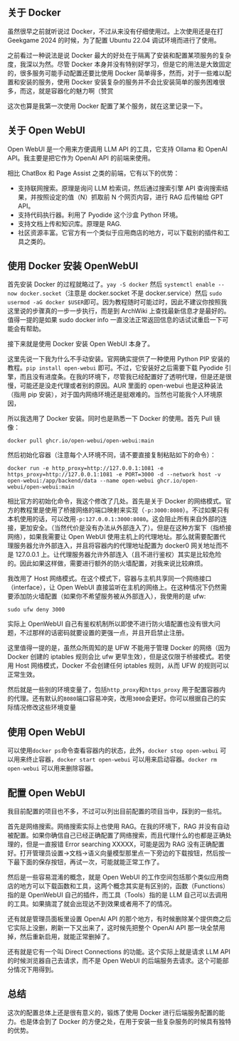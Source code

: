 
## 关于 Docker

虽然很早之前就听说过 Docker，不过从来没有仔细使用过。上次使用还是在打 Geekgame 2024 的时候，为了配置 Ubuntu 22.04 调试环境而进行了使用。

之前看过一种说法是说 Docker 最大的好处在于隔离了安装和配置某项服务的复杂度，我深以为然。尽管 Docker 本身并没有特别好学习，但是它的用法是大致固定的，很多服务可能手动配置还要比使用 Docker 简单得多，然而，对于一些难以配置和安装的服务，使用 Docker 安装复杂的服务并不会比安装简单的服务困难很多，而这，就是容器化的魅力啊（赞赏

这次也算是我第一次使用 Docker 配置了某个服务，就在这里记录一下。

## 关于 Open WebUI

Open WebUI 是一个用来方便调用 LLM API 的工具，它支持 Ollama 和 OpenAI API。我主要是把它作为 OpenAI API 的前端来使用。

相比 ChatBox 和 Page Assist 之类的前端，它有以下的优势：

* 支持联网搜索。原理是询问 LLM 检索词，然后通过搜索引擎 API 查询搜索结果，并按照设定的值（N）抓取前 N 个网页内容，进行 RAG 后传输给 GPT API。
* 支持代码执行器。利用了 Pyodide 这个沙盒 Python 环境。
* 支持文档上传和知识库。原理是 RAG.
* 社区资源丰富。它官方有一个类似于应用商店的地方，可以下载别的插件和工具之类的。

## 使用 Docker 安装 OpenWebUI

首先安装 Docker 的过程就略过了。`yay -S docker` 然后 `systemctl enable --now docker.socket`（注意是 docker.socket 不是 docker.service）然后 `sudo usermod -aG docker $USER`即可。因为教程随时可能过时，因此不建议你按照我这里说的步骤真的一步一步执行，而是到 ArchWiki 上查找最新信息才是最好的。值得一提的是如果 sudo docker info 一直没法正常返回信息的话试试重启一下可能会有帮助。

接下来就是使用 Docker 安装 Open WebUI 本身了。

这里先说一下我为什么不手动安装。官网确实提供了一种使用 Python PIP 安装的教程。`pip install open-webui` 即可。不过，它安装好之后需要下载 Pyodide 引擎，而且没有进度条。在我的环境下，尽管我已经配置好了透明代理，但是还是很慢，可能还是没走代理或者别的原因。AUR 里面的 open-webui 也是这种装法（指用 pip 安装），对于国内网络环境还是挺艰难的。当然也可能我个人环境原因，

所以我选用了 Docker 安装。同时也是熟悉一下 Docker 的使用。首先 Pull 镜像：

```
docker pull ghcr.io/open-webui/open-webui:main
```

然后初始化容器（注意每个人环境不同，请不要直接复制粘贴如下的命令）：

```
docker run -e http_proxy=http://127.0.0.1:1081 -e https_proxy=http://127.0.0.1:1081 -e PORT=3000 -d --network host -v open-webui:/app/backend/data --name open-webui ghcr.io/open-webui/open-webui:main
```

相比官方的初始化命令，我这个修改了几处。首先是关于 Docker 的网络模式。官方的教程里是使用了桥接网络的端口映射来实现（`-p:3000:8080`）。不过如果只有本机使用的话，可以改用`-p:127.0.0.1:3000:8080`。这会阻止所有来自外部的连接，更加安全。（当然代价是没有办法从外部连入了）。但是在这种方案下（指桥接网络），如果我需要让 Open WebUI 使用主机上的代理地址。那么就需要配置代理服务器允许外部连入，并且将容器内的代理地址配置为 docker0 网关地址而不是 127.0.0.1 上。让代理服务器允许外部连入（且不进行鉴权）其实是比较危险的。因此如果这样做，需要进行额外的防火墙配置，对我来说比较麻烦。

我改用了 Host 网络模式。在这个模式下，容器与主机共享同一个网络接口（interface），让 Open WebUI 直接监听在主机的网络上。在这种情况下仍然需要添加防火墙配置（如果你不希望服务被从外部连入），我使用的是 ufw:

```
sudo ufw deny 3000
```

实际上 OpenWebUI 自己有鉴权机制所以即使不进行防火墙配置也没有很大问题，不过那样的话密码就要设置的更强一点，并且开启禁止注册。

这里值得一提的是，虽然众所周知的是 UFW 不能用于管理 Docker 的网络（因为 Docker 创建的 iptables 规则会比 ufw 更早生效），但是这仅限于桥接模式。若使用 Host 网络模式，Docker 不会创建任何 iptables 规则，从而 UFW 的规则可以正常生效。

然后就是一些别的环境变量了，包括`http_proxy`和`https_proxy` 用于配置容器内的代理。还有默认的`8080`端口容易冲突，改用`3000`会更好。你可以根据自己的实际情况修改这些环境变量

## 使用 Open WebUI

可以使用`docker ps`命令查看容器内的状态，此外，`docker stop open-webui` 可以用来终止容器，`docker start open-webui` 可以用来启动容器。`docker rm open-webui` 可以用来删除容器。

## 配置 Open WebUI

我目前配置的项目也不多，不过可以列出目前配置的项目当中，踩到的一些坑。

首先是网络搜索。网络搜索实际上也使用 RAG。在我的环境下，RAG 并没有自动被配置。如果你确信自己已经正确配置了网络搜索，而且代理什么的也都是正确处理的，但是一直报错 Error searching XXXXX，可能是因为 RAG 没有正确配置好。打开管理员设置→文档→语义向量模型那里点一下旁边的下载按钮，然后按一下最下面的保存按钮，再试一次，可能就能正常工作了。

然后是一些容易混淆的概念，就是 Open WebUI 的工作空间包括那个类似应用商店的地方可以下载函数和工具，这两个概念其实是有区别的，函数（Functions）指的是 OpenWebUI 自己的插件，而工具（Tools）指的是 LLM 自己可以去调用的工具。如果搞混了就会出现达不到效果或者用不了的情况。

还有就是管理员面板里设置 OpenAI API 的那个地方，有时候删除某个提供商之后它实际上没删，刷新一下又出来了，这时候先把整个 OpenAI API 那一块全禁用掉，然后重新启用，就能正常删掉了。

还有就是它有一个叫 Direct Connections 的功能。这个实际上就是请求 LLM API 的时候浏览器自己去请求，而不是 Open WebUI 的后端服务去请求。这个可能部分情况下用得到。

## 总结

这次的配置总体上还是很有意义的，锻炼了使用 Docker 进行后端服务配置的能力。也是体会到了 Docker 的方便之处，在用于安装一些复杂服务的时候具有独特的优势。